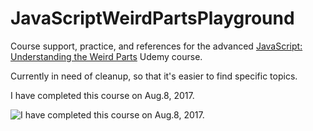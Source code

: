 # JavaScriptWeirdPartsPlayground

Course support, practice, and references for the advanced [JavaScript: Understanding the Weird Parts](https://www.udemy.com/understand-javascript/learn/v4/overview) Udemy course.

Currently in need of cleanup, so that it's easier to find specific topics.

I have completed this course on Aug.8, 2017.

![I have completed this course on Aug.8, 2017.](https://udemy-certificate.s3.amazonaws.com/image/UC-ZOSIGR05.jpg)
